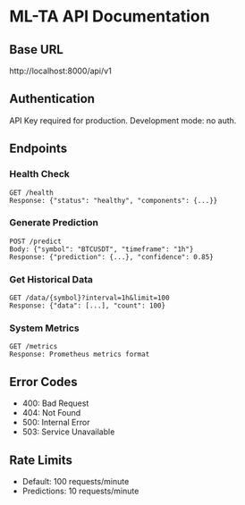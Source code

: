 # ML-TA API Documentation

## Base URL
http://localhost:8000/api/v1

## Authentication
API Key required for production. Development mode: no auth.

## Endpoints

### Health Check
```
GET /health
Response: {"status": "healthy", "components": {...}}
```

### Generate Prediction
```
POST /predict
Body: {"symbol": "BTCUSDT", "timeframe": "1h"}
Response: {"prediction": {...}, "confidence": 0.85}
```

### Get Historical Data
```
GET /data/{symbol}?interval=1h&limit=100
Response: {"data": [...], "count": 100}
```

### System Metrics
```
GET /metrics
Response: Prometheus metrics format
```

## Error Codes
- 400: Bad Request
- 404: Not Found  
- 500: Internal Error
- 503: Service Unavailable

## Rate Limits
- Default: 100 requests/minute
- Predictions: 10 requests/minute
